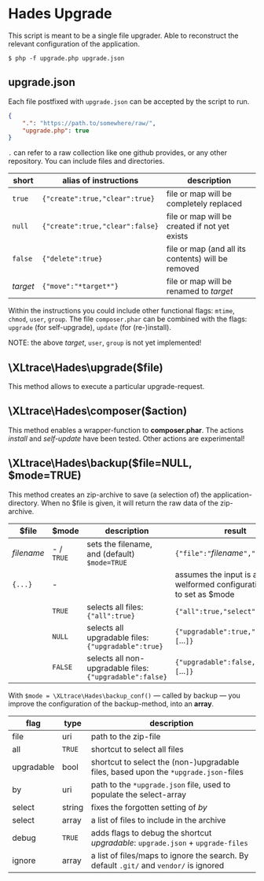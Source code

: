 # Hades Upgrade

This script is meant to be a single file upgrader. Able to reconstruct the relevant configuration of the application.

```
$ php -f upgrade.php upgrade.json
```

## upgrade.json

Each file postfixed with `upgrade.json` can be accepted by the script to run.

```json
{
	".": "https://path.to/somewhere/raw/",
	"upgrade.php": true
}
```

`.` can refer to a raw collection like one github provides, or any other repository. You can include files and directories.

| short | alias of instructions | description |
| ---- | ---- | ---- |
| `true` | `{"create":true,"clear":true}` | file or map will be completely replaced |
| `null` | `{"create":true,"clear":false}` | file or map will be created if not yet exists |
| `false` | `{"delete":true}` | file or map (and all its contents) will be removed |
| *target* | `{"move":"*target*"}` | file or map will be renamed to *target* |

Within the instructions you could include other functional flags: `mtime`, `chmod`, `user`, `group`. The file `composer.phar` can be combined with the flags: `upgrade` (for self-upgrade), `update` (for (re-)install).

NOTE: the above *target*, `user`, `group` is not yet implemented!

## \XLtrace\Hades\upgrade($file)

This method allows to execute a particular upgrade-request.

## \XLtrace\Hades\composer($action)

This method enables a wrapper-function to **composer.phar**. The actions *install* and *self-update* have been tested. Other actions are experimental!

## \XLtrace\Hades\backup($file=NULL, $mode=TRUE)

This method creates an zip-archive to save (a selection of) the application-directory. When no $file is given, it will return the raw data of the zip-archive.

| $file | $mode | description | result |
| ----- | ---- | ---- | ---- |
| *filename* | - / `TRUE` | sets the filename, and (default) `$mode=TRUE` | `{"file":"`*filename*`","all":true}` |
| `{...}` | - || assumes the input is a welformed configuration array, to set as $mode |
|| `TRUE` | selects all files: `{"all":true}` | `{"all":true,"select":[`...`]}` |
|| `NULL` | selects all upgradable files: `{"upgradable":true}` | `{"upgradable":true,"select":[`...`]}` |
|| `FALSE` | selects all non-upgradable files: `{"upgradable":false}` | `{"upgradable":false,"select":[`...`]}` |

With `$mode = \XLtrace\Hades\backup_conf()` &mdash; called by backup &mdash; you improve the configuration of the backup-method, into an **array**. 

| flag | type | description |
| ---- | ---- | ---- |
| file | uri | path to the zip-file |
| all | `TRUE` | shortcut to select all files |
| upgradable | bool | shortcut to select the (non-)upgradable files, based upon the `*upgrade.json`-files |
| by | uri | path to the `*upgrade.json` file, used to populate the select-array |
| select | string | fixes the forgotten setting of *by* |
| select | array | a list of files to include in the archive |
| debug | `TRUE` | adds flags to debug the shortcut *upgradable*: `upgrade.json` + `upgrade-files` |
| ignore | array | a list of files/maps to ignore the search. By default `.git/` and `vendor/` is ignored |
